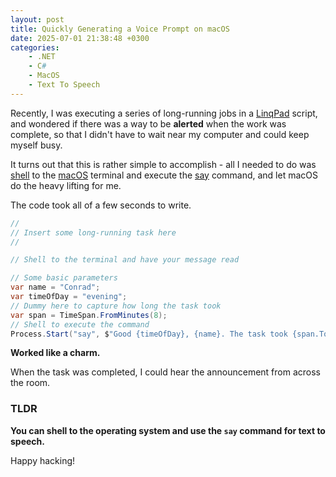 ```yaml
---
layout: post
title: Quickly Generating a Voice Prompt on macOS
date: 2025-07-01 21:38:48 +0300
categories:
    - .NET
    - C#
    - MacOS
    - Text To Speech
---
```


Recently, I was executing a series of long-running jobs in a [LinqPad](https://www.linqpad.net/) script, and wondered if there was a way to be **alerted** when the work was complete, so that I didn't have to wait near my computer and could keep myself busy.

It turns out that this is rather simple to accomplish - all I needed to do was [shell](https://www.techtarget.com/searchdatacenter/definition/shell) to the [macOS](https://www.apple.com/macos/macos-sequoia/) terminal and execute the [say](https://ss64.com/mac/say.html) command, and let macOS do the heavy lifting for me.

The code took all of a few seconds to write.

```c#
//
// Insert some long-running task here
//

// Shell to the terminal and have your message read

// Some basic parameters
var name = "Conrad";
var timeOfDay = "evening";
// Dummy here to capture how long the task took
var span = TimeSpan.FromMinutes(8);
// Shell to execute the command
Process.Start("say", $"Good {timeOfDay}, {name}. The task took {span.TotalMinutes} minutes to execute");
```

**Worked like a charm.**

When the task was completed, I could hear the announcement from across the room.

### TLDR

**You can shell to the operating system and use the `say` command for text to speech.**

Happy hacking!
